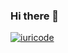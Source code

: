### Hi there 👋

<!--
**Ariel-Alejandr0/Ariel-Alejandr0** is a ✨ _special_ ✨ repository because its `README.md` (this file) appears on your GitHub profile.

Here are some ideas to get you started:

- 🔭 I’m currently working on ...
- 🌱 I’m currently learning ...
- 👯 I’m looking to collaborate on ...
- 🤔 I’m looking for help with ...
- 💬 Ask me about ...
- 📫 How to reach me: ...
- 😄 Pronouns: ...
- ⚡ Fun fact: ...
-->
[![iuricode](https://github-readme-stats.vercel.app/api/top-langs/?username=iuricode&layout=compact)](https://github.com/anuraghazra/github-readme-stats)
